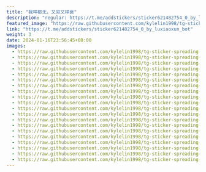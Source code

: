 ```yaml
---
title: "我咩都无，又穷又样衰"
description: "regular: https://t.me/addstickers/sticker621482754_0_by_luxiaoxun_bot"
featured_image: "https://raw.githubusercontent.com/kylelin1998/tg-sticker-spreading-worldwide-images/main/img/a917464a-af16-4f04-ad70-692ea3c6066d.jpg"
link: "https://t.me/addstickers/sticker621482754_0_by_luxiaoxun_bot"
weight: 3
date: 2024-01-16T23:56:45+08:00
images:
  - https://raw.githubusercontent.com/kylelin1998/tg-sticker-spreading-worldwide-images/main/img/a917464a-af16-4f04-ad70-692ea3c6066d.jpg
  - https://raw.githubusercontent.com/kylelin1998/tg-sticker-spreading-worldwide-images/main/img/7aacf05f-33d0-4437-8da7-4627cf6dc018.jpg
  - https://raw.githubusercontent.com/kylelin1998/tg-sticker-spreading-worldwide-images/main/img/921ea7fe-24d9-478f-9009-e39375a0bc45.jpg
  - https://raw.githubusercontent.com/kylelin1998/tg-sticker-spreading-worldwide-images/main/img/49e03650-faa2-4226-a446-7ac10c7450cd.jpg
  - https://raw.githubusercontent.com/kylelin1998/tg-sticker-spreading-worldwide-images/main/img/1e40fb3e-d3d8-437d-90b6-2e562ff8c5cd.jpg
  - https://raw.githubusercontent.com/kylelin1998/tg-sticker-spreading-worldwide-images/main/img/05553585-3057-43d2-87e2-3aee413ad489.jpg
  - https://raw.githubusercontent.com/kylelin1998/tg-sticker-spreading-worldwide-images/main/img/53c46fa2-b699-4996-b22c-327e08167570.jpg
  - https://raw.githubusercontent.com/kylelin1998/tg-sticker-spreading-worldwide-images/main/img/dba19f4d-f706-4170-839d-f0a9a60e2d42.jpg
  - https://raw.githubusercontent.com/kylelin1998/tg-sticker-spreading-worldwide-images/main/img/2be78a97-c9af-42b5-a95e-b21b2307a232.jpg
  - https://raw.githubusercontent.com/kylelin1998/tg-sticker-spreading-worldwide-images/main/img/718dbfa3-1c76-44d0-bf6a-f484714f63b3.jpg
  - https://raw.githubusercontent.com/kylelin1998/tg-sticker-spreading-worldwide-images/main/img/11d2c53d-6a6d-4036-8367-25598aff13f5.jpg
  - https://raw.githubusercontent.com/kylelin1998/tg-sticker-spreading-worldwide-images/main/img/8a439204-945c-49b2-827d-fb8273ba46c4.jpg
  - https://raw.githubusercontent.com/kylelin1998/tg-sticker-spreading-worldwide-images/main/img/624ec5df-ea02-46a8-b3d6-3d3ff634a18a.jpg
  - https://raw.githubusercontent.com/kylelin1998/tg-sticker-spreading-worldwide-images/main/img/67b60ec4-3d85-46bd-8ba4-42f9f10fec96.jpg
  - https://raw.githubusercontent.com/kylelin1998/tg-sticker-spreading-worldwide-images/main/img/48c2e5aa-e2a4-47aa-8804-40591060b1bb.jpg
  - https://raw.githubusercontent.com/kylelin1998/tg-sticker-spreading-worldwide-images/main/img/48402a76-1135-4e9b-83d0-bf1f74e4680f.jpg
  - https://raw.githubusercontent.com/kylelin1998/tg-sticker-spreading-worldwide-images/main/img/1c93c4e3-365b-4b65-8e91-0837c876d3f2.jpg
  - https://raw.githubusercontent.com/kylelin1998/tg-sticker-spreading-worldwide-images/main/img/60cfc37d-a910-4de6-9e0c-236b79c74c59.jpg
  - https://raw.githubusercontent.com/kylelin1998/tg-sticker-spreading-worldwide-images/main/img/56e087f3-b53b-453c-a8f4-42234ece4b4c.jpg
  - https://raw.githubusercontent.com/kylelin1998/tg-sticker-spreading-worldwide-images/main/img/2947de2d-6715-431a-99fe-2b759edeb070.jpg
---
```

